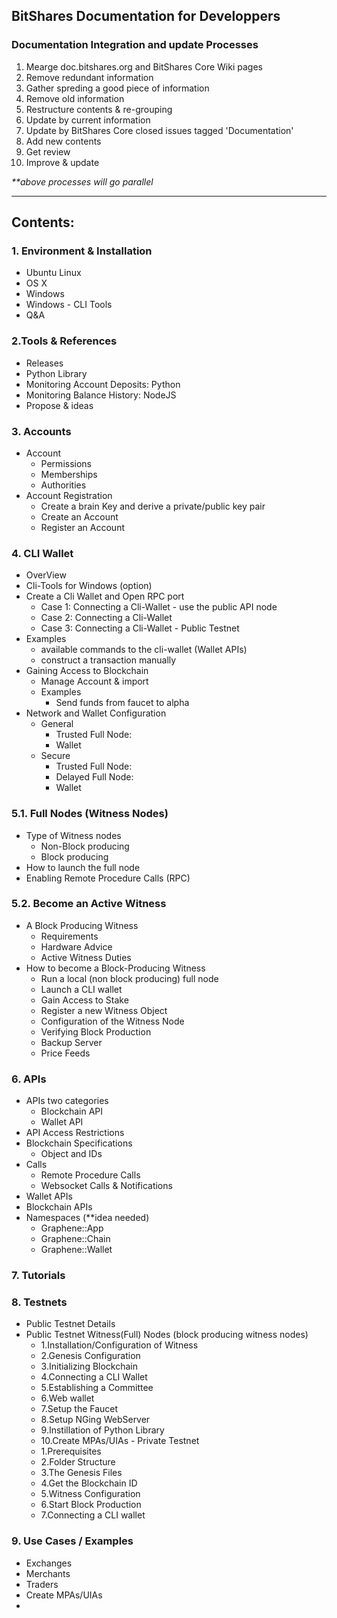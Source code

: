 ## BitShares Documentation for Developpers

### Documentation Integration and update Processes
1. Mearge doc.bitshares.org and BitShares Core Wiki pages
2. Remove redundant information 
3. Gather spreding a good piece of information 
4. Remove old information
5. Restructure contents & re-grouping
6. Update by current information
7. Update by BitShares Core closed issues tagged  'Documentation'
8. Add new contents
9. Get review
10. Improve & update

_**above processes will go parallel_

***

## Contents:

### 1. Environment & Installation 
- Ubuntu Linux
- OS X
- Windows
- Windows - CLI Tools
- Q&A
   
### 2.Tools & References 
- Releases
- Python Library
- Monitoring Account Deposits: Python
- Monitoring Balance History: NodeJS
- Propose & ideas
     
### 3. Accounts
- Account
   - Permissions
   - Memberships
   - Authorities
- Account Registration
   - Create a brain Key and derive a private/public key pair
   - Create an Account
   - Register an Account

### 4. CLI Wallet
- OverView
- Cli-Tools for Windows (option)
- Create a Cli Wallet and Open RPC port
   - Case 1: Connecting a Cli-Wallet - use the public API node
   - Case 2: Connecting a Cli-Wallet
   - Case 3: Connecting a Cli-Wallet - Public Testnet
- Examples 
   - available commands to the cli-wallet (Wallet APIs) 
   - construct a transaction manually
- Gaining Access to Blockchain
   - Manage Account & import
   - Examples 
      - Send funds from faucet to alpha 
- Network and Wallet Configuration
   - General 
      - Trusted Full Node:
      - Wallet
   - Secure 
      - Trusted Full Node:
      - Delayed Full Node:
      - Wallet

### 5.1. Full Nodes (Witness Nodes)
- Type of Witness nodes
   - Non-Block producing
   - Block producing
- How to launch the full node
- Enabling Remote Procedure Calls (RPC)

### 5.2. Become an Active Witness
- A Block Producing Witness
   - Requirements
   - Hardware Advice
   - Active Witness Duties
- How to become a Block-Producing Witness
   - Run a local (non block producing) full node
   - Launch a CLI wallet
   - Gain Access to Stake
   - Register a new Witness Object
   - Configuration of the Witness Node
   - Verifying Block Production
   - Backup Server
   - Price Feeds

### 6. APIs
- APIs two categories
   - Blockchain API
   - Wallet API
- API Access Restrictions
- Blockchain Specifications
   - Object and IDs
- Calls
   - Remote Procedure Calls
   - Websocket Calls & Notifications
- Wallet APIs
- Blockchain APIs   
- Namespaces (**idea needed)
   - Graphene::App
   - Graphene::Chain
   - Graphene::Wallet
### 7. Tutorials

### 8. Testnets
   - Public Testnet Details
   - Public Testnet Witness(Full) Nodes (block producing witness nodes) 
       - 1.Installation/Configuration of Witness
       - 2.Genesis Configuration
       - 3.Initializing Blockchain
       - 4.Connecting a CLI Wallet
       - 5.Establishing a Committee
       - 6.Web wallet 
       - 7.Setup the Faucet      
       - 8.Setup NGing WebServer 
       - 9.Instillation of Python Library
        - 10.Create MPAs/UIAs
    - Private Testnet
      - 1.Prerequisites
      - 2.Folder Structure
      - 3.The Genesis Files
      - 4.Get the Blockchain ID
      - 5.Witness Configuration
      - 6.Start Block Production
      - 7.Connecting a CLI wallet

### 9. Use Cases / Examples
   - Exchanges
   - Merchants
   - Traders
   - Create MPAs/UIAs
   - 
   


